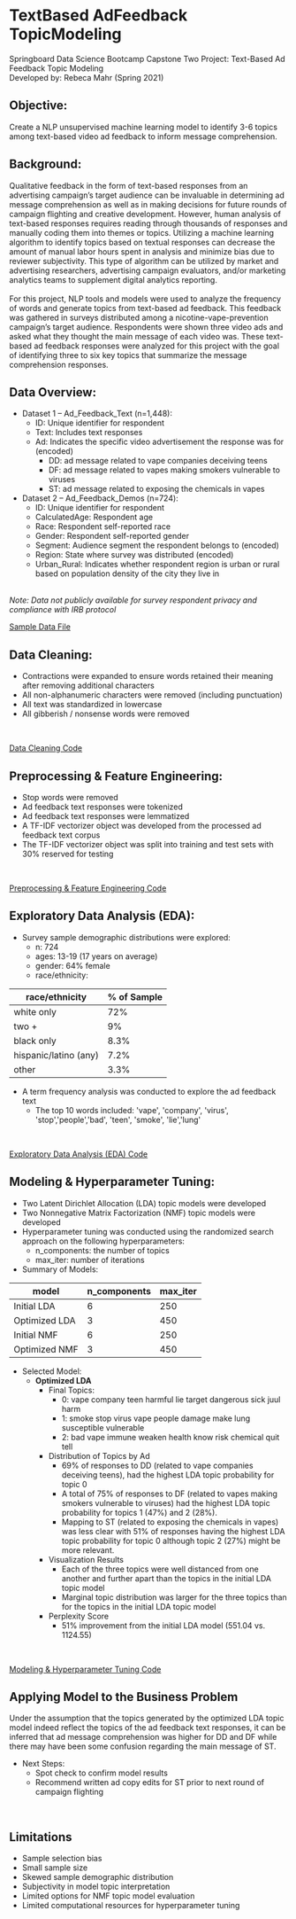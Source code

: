 # TextBased AdFeedback TopicModeling
Springboard Data Science Bootcamp Capstone Two Project: Text-Based Ad Feedback Topic Modeling <br>
Developed by: Rebeca Mahr (Spring 2021)
<br>
## Objective:
Create a NLP unsupervised machine learning model to identify 3-6 topics among text-based video ad feedback to inform message comprehension.
<br>
## Background: 
Qualitative feedback in the form of text-based responses from an advertising campaign’s target audience can be invaluable in determining ad message comprehension as well as in making decisions for future rounds of campaign flighting and creative development. However, human analysis of text-based responses requires reading through thousands of responses and manually coding them into themes or topics. Utilizing a machine learning algorithm to identify topics based on textual responses can decrease the amount of manual labor hours spent in analysis and minimize bias due to reviewer subjectivity. This type of algorithm can be utilized by market and advertising researchers, advertising campaign evaluators, and/or marketing analytics teams to supplement digital analytics reporting.
<br><br>
For this project, NLP tools and models were used to analyze the frequency of words and generate topics from text-based ad feedback. This feedback was gathered in surveys distributed among a nicotine-vape-prevention campaign’s target audience. Respondents were shown three video ads and asked what they thought the main message of each video was. These text-based ad feedback responses were analyzed for this project with the goal of identifying three to six key topics that summarize the message comprehension responses.<br>

## Data Overview:
* Dataset 1 – Ad_Feedback_Text (n=1,448): 
	* ID: Unique identifier for respondent
	* Text: Includes text responses
	* Ad: Indicates the specific video advertisement the response was for (encoded)
		* DD: ad message related to vape companies deceiving teens
		* DF: ad message related to vapes making smokers vulnerable to viruses
		* ST: ad message related to exposing the chemicals in vapes
* Dataset 2 – Ad_Feedback_Demos (n=724):
	* ID: Unique identifier for respondent
	* CalculatedAge: Respondent age
	* Race: Respondent self-reported race
	* Gender: Respondent self-reported gender
	* Segment: Audience segment the respondent belongs to (encoded)
	* Region: State where survey was distributed (encoded)
	* Urban_Rural: Indicates whether respondent region is urban or rural based on population density of the city they live in
<br>
<i> Note: Data not publicly available for survey respondent privacy and compliance with IRB protocol</i><br>

[Sample Data File](https://github.com/rrmahr/TextBased_AdFeedback_TopicModeling/blob/main/b_Data_Sample/Sample_Dataset_TextBased_AdFeedback_TopicModeling.xlsx)
<br>

## Data Cleaning:
* Contractions were expanded to ensure words retained their meaning after removing additional characters
* All non-alphanumeric characters were removed (including punctuation)
* All text was standardized in lowercase
* All gibberish / nonsense words were removed
<br>

[Data Cleaning Code](https://github.com/rrmahr/TextBased_AdFeedback_TopicModeling/blob/main/a_Notebooks/a_Data_Wrangling.ipynb)
<br>

## Preprocessing & Feature Engineering:
* Stop words were removed
* Ad feedback text responses were tokenized
* Ad feedback text responses were lemmatized
* A TF-IDF vectorizer object was developed from the processed ad feedback text corpus
* The TF-IDF vectorizer object was split into training and test sets with 30% reserved for testing
<br>

[Preprocessing & Feature Engineering Code](https://github.com/rrmahr/TextBased_AdFeedback_TopicModeling/blob/main/a_Notebooks/c_Preprocessing.ipynb)
<br>

## Exploratory Data Analysis (EDA):
* Survey sample demographic distributions were explored:
	* n: 724
	* ages: 13-19 (17 years on average)
	* gender: 64% female
	* race/ethnicity:
    
race/ethnicity | % of Sample
------------ | -------------
white only | 72%
two +  | 9%
black only | 8.3%
hispanic/latino (any)| 7.2%
other | 3.3%

* A term frequency analysis was conducted to explore the ad feedback text
	* The top 10 words included: 'vape', 'company', 'virus', 'stop','people','bad', 'teen', 'smoke', 'lie','lung'
<br>

[Exploratory Data Analysis (EDA) Code](https://github.com/rrmahr/TextBased_AdFeedback_TopicModeling/blob/main/a_Notebooks/b_EDA.ipynb)
<br>

## Modeling & Hyperparameter Tuning:
* Two Latent Dirichlet Allocation (LDA) topic models were developed
* Two Nonnegative Matrix Factorization (NMF) topic models were developed
* Hyperparameter tuning was conducted using the randomized search approach on the following hyperparameters:
	* n_components: the number of topics
	* max_iter: number of iterations
* Summary of Models:

model | n_components | max_iter
------------ | ------------- | -------------
Initial LDA | 6 | 250
Optimized LDA  | 3 | 450
Initial NMF | 6 | 250
Optimized NMF | 3 | 450

* Selected Model:
	* <strong>Optimized LDA</strong>
		* Final Topics:
			* 0: vape company teen harmful lie target dangerous sick juul harm
			* 1: smoke stop virus vape people damage make lung susceptible vulnerable
			* 2: bad vape immune weaken health know risk chemical quit tell
		* Distribution of Topics by Ad
			* 69% of responses to DD (related to vape companies deceiving teens), had the highest LDA topic probability for topic 0 
			* A total of 75% of responses to DF (related to vapes making smokers vulnerable to viruses) had the highest LDA topic probability for topics 1 (47%) and 2 (28%). 
			* Mapping to ST (related to exposing the chemicals in vapes) was less clear with 51% of responses having the highest LDA topic probability for topic 0 although topic 2 (27%) might be more relevant.
		*  Visualization Results
			* Each of the three topics were well distanced from one another and further apart than the topics in the initial LDA topic model
			* Marginal topic distribution was larger for the three topics than for the topics in the initial LDA topic model
		* Perplexity Score
			* 51% improvement from the initial LDA model (551.04 vs.  1124.55)
<br>

[Modeling & Hyperparameter Tuning Code](https://github.com/rrmahr/TextBased_AdFeedback_TopicModeling/blob/main/a_Notebooks/d_Modeling.ipynb)		

## Applying Model to the Business Problem
Under the assumption that the topics generated by the optimized LDA topic model indeed reflect the topics of the ad feedback text responses, it can be inferred that ad message comprehension was higher for DD and DF while there may have been some confusion regarding the main message of ST.

* Next Steps:
	* Spot check to confirm model results
	* Recommend written ad copy edits for ST prior to next round of campaign flighting
<br>

## Limitations
* Sample selection bias
* Small sample size
* Skewed sample demographic distribution
* Subjectivity in model topic interpretation
* Limited options for NMF topic model evaluation
* Limited computational resources for hyperparameter tuning